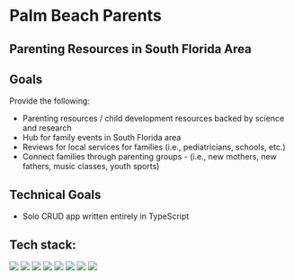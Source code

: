# Palm Beach Parents
## Parenting Resources in South Florida Area

## Goals
Provide the following:
- Parenting resources / child development resources backed by science and research 
- Hub for family events in South Florida area
- Reviews for local services for families (i.e., pediatricians, schools, etc.)
- Connect families through parenting groups - (i.e., new mothers, new fathers, music classes, youth sports)

## Technical Goals
- Solo CRUD app written entirely in TypeScript

## Tech stack:

<div class="flex-container"><!-- .element: style="display: flex; flex-direction: row;" -->
  <img src="https://img.shields.io/badge/Typescript-027bcd?&logo=typescript&logoColor=white" />
  <img src="https://img.shields.io/badge/ts–node-242526?&logo=tsnode"/>
  <img src="https://img.shields.io/badge/Express-yellowgreen?&logo=express"/>
  <img src="https://img.shields.io/badge/Sequelize-2e3b69?&logo=sequelize"/>
  <img src="https://img.shields.io/badge/Redux-764abc?&logo=redux"/>
  <img src="https://img.shields.io/badge/Webpack-darkgreen?&logo=webpack"/>
  <img src="https://img.shields.io/badge/Babel-red?&logo=babel"/>
  <img src="https://img.shields.io/badge/ESLint-764abc?&logo=eslint"/>
</div>



